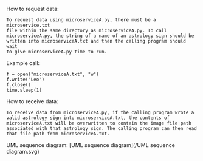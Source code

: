 How to request data:

    To request data using microserviceA.py, there must be a microservice.txt 
    file within the same directory as microserviceA.py. To call 
    microserviceA.py, the string of a name of an astrology sign should be 
    written into microserviceA.txt and then the calling program should wait 
    to give microserviceA.py time to run.

Example call:

    f = open("microserviceA.txt", "w")
    f.write("Leo")
    f.close()
    time.sleep(1)

How to receive data:

    To receive data from microserviceA.py, if the calling program wrote a 
    valid astrology sign into microserviceA.txt, the contents of 
    microserviceA.txt will be overwritten to contain the image file path 
    associated with that astrology sign. The calling program can then read 
    that file path from microserviceA.txt.

UML sequence diagram:
[UML sequence diagram](/UML sequence diagram.svg)